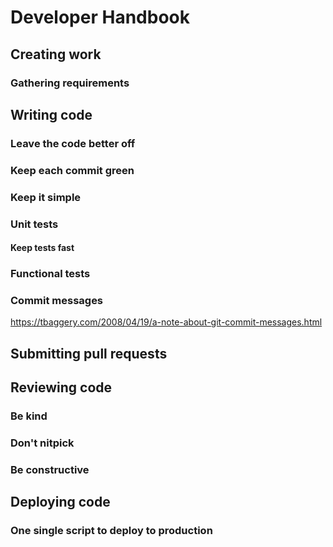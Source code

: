 # Developer Handbook

## Creating work

### Gathering requirements


## Writing code

### Leave the code better off

### Keep each commit green

### Keep it simple

### Unit tests
#### Keep tests fast

### Functional tests


### Commit messages

https://tbaggery.com/2008/04/19/a-note-about-git-commit-messages.html

## Submitting pull requests

## Reviewing code


### Be kind

### Don't nitpick

### Be constructive

## Deploying code

### One single script to deploy to production
